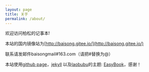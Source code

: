 ```yaml
---
layout: page
title: 关于
permalink: /about/
---
```


欢迎访问柏松的记事本!

本站的国内镜像站为[http://baisong.gitee.io/](http://baisong.gitee.io/)

联系请发邮件baisongmail#163.com（请把#替换为@）

本站使用[github page](https://pages.github.com/)，[jekyll](https://jekyllrb.com/) 以及[laobubu](http://laobubu.net)的主题: [EasyBook](https://github.com/laobubu/jekyll-theme-EasyBook)，感谢！
